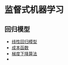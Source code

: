 # 监督式机器学习

## 回归模型
* [线性回归模型](linear_regression.md)
* [成本函数](cost_function.md)
* [梯度下降算法](gradient_descent.md)
* 